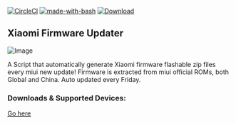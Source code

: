 [![CircleCI](https://circleci.com/gh/xiaomi-firmware-updater/mi-firmware-updater/tree/master.svg?style=svg)](https://circleci.com/gh/xiaomi-firmware-updater/mi-firmware-updater/tree/master)
[![made-with-bash](https://img.shields.io/badge/Made%20with-Bash-1f425f.svg)](https://www.gnu.org/software/bash/)
[![Download](https://img.shields.io/badge/Download-Basketbuild-blue.svg)](https://basketbuild.com/devs/yshalsager/mifirmware)


## Xiaomi Firmware Updater
![Image](https://github.com/xiaomi-firmware-updater/downloads/raw/master/xiaomi.png)

A Script that automatically generate Xiaomi firmware flashable zip files every miui new update!
Firmware is extracted from miui official ROMs, both Global and China. Auto updated every Friday.

### Downloads & Supported Devices:
[Go here](https://xiaomi-firmware-updater.github.io/downloads/)
